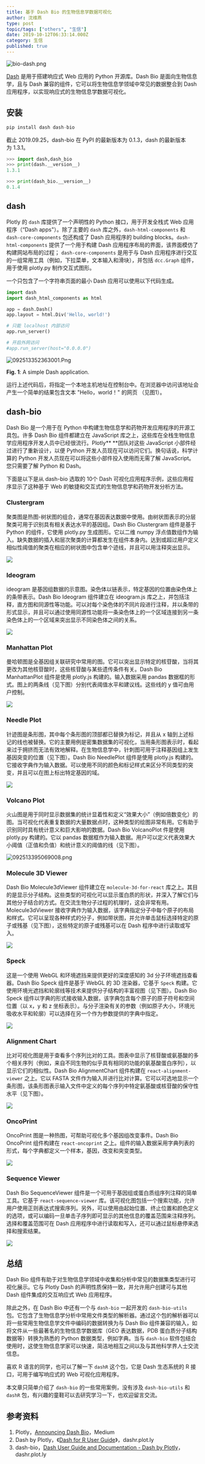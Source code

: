 ```yaml
---
title: 基于 Dash Bio 的生物信息学数据可视化
author: 沈维燕
type: post
topic/tags: ["others", "生信"]
date: 2019-10-12T06:33:14.000Z
category: 生信
published: true
---
```


![bio-dash.png](https://note.bioitee.com/yuque/0/2019/png/126032/1570847929839-ad885a4c-c01d-4091-af3e-0f29d8b35b0c.png#align=left&display=inline&height=735&name=bio-dash.png&originHeight=735&originWidth=1366&size=215518&status=done&width=1366)

[Dash](https://plot.ly/dash/) 是用于搭建响应式 Web 应用的 Python 开源库。Dash Bio 是面向生物信息学，且与 Dash 兼容的组件，它可以将生物信息学领域中常见的数据整合到 Dash 应用程序，以实现响应式的生物信息学数据可视化。


## 安装

```python
pip install dash dash-bio
```

截止 2019.09.25，dash-bio 在 PyPI 的最新版本为 0.1.3，dash 的最新版本为 1.3.1。

```python
>>> import dash,dash_bio
>>> print(dash.__version__)
1.3.1

>>> print(dash_bio.__version__)
0.1.4
```



## dash

Plotly 的 `dash` 库提供了一个声明性的 Python 接口，用于开发全栈式 Web 应用程序（“Dash apps"）。除了主要的 `dash` 库之外，`dash-html-components` 和 `dash-core-components` 包还构成了 Dash 应用程序的 building blocks。`dash-html-components` 提供了一个用于构建 Dash 应用程序布局的界面，该界面模仿了构建网站布局的过程； `dash-core-components` 是用于与 Dash 应用程序进行交互的一组常用工具（例如，下拉菜单，文本输入和滑块），并包括 `dcc.Graph` 组件，用于使用 plotly.py 制作交互式图形。

一个只包含了一个字符串页面的最小 Dash 应用可以使用以下代码生成。

```python
import dash
import dash_html_components as html

app = dash.Dash()
app.layout = html.Div('Hello, world!')

# 只能 localhost 内部访问
app.run_server()				

# 开启外网访问
#app.run_server(host="0.0.0.0")	
```
![092513352363001.Png](https://note.bioitee.com/yuque/0/2019/png/126032/1569400318751-94eb4631-6619-41c8-a745-ed93518802a1.png#align=left&display=inline&height=1416&name=092513352363001.Png&originHeight=1416&originWidth=1812&size=372056&status=done&width=1812)

**Fig. 1**: A simple Dash application.


运行上述代码后，将指定一个本地主机地址在控制台中。在浏览器中访问该地址会产生一个简单的结果包含文本 "Hello，world！" 的网页 （见图1）。



## dash-bio

Dash Bio 是一个用于在 Python 中构建生物信息学和药物开发应用程序的开源工具包。许多 Dash Bio 组件都建立在 JavaScript 库之上，这些库在全栈生物信息学应用程序开发人员中已经很流行。Plotly** **团队对这些 JavaScript 小部件经过进行了重新设计，以便 Python 开发人员现在可以访问它们。换句话说，科学计算的 Python 开发人员现在可以将这些小部件投入使用而无需了解 JavaScript。您只需要了解 Python 和 Dash。

下面是以下是从 dash-bio 选取的 10个 Dash 可视化应用程序示例，这些应用程序显示了这种基于 Web 的敏捷和交互式的生物信息学和药物开发分析方法。


### Clustergram


聚类图是热图-树状图的组合，通常在基因表达数据中使用。由树状图表示的分层聚类可用于识别具有相关表达水平的基因组。Dash Bio Clustergram 组件是基于 Python 的组件，它使用 plotly.py 生成图形。它以二维 numpy 浮点值数组作为输入。缺失数据的插入和层次聚类的计算都发生在组件本身内。达到或超过用户定义相似性阈值的聚类在相应的树状图中包含单个迹线，并且可以用注释突出显示。

![](https://note.bioitee.com/yuque/0/2019/png/126032/1569394214632-88d9d9b4-1f36-4020-9467-df1197b23e96.png?x-oss-process=image/resize,w_746#align=left&display=inline&height=539&originHeight=539&originWidth=746&status=done&width=746)



### Ideogram


ideogram 是基因组数据的示意图。染色体以链表示，特定基因的位置由染色体上的条带表示。Dash Bio Ideogram 组件建立在 ideogram.js 库之上，并包括注释，直方图和同源性等功能。可以对每个染色体的不同片段进行注释，并以条带的形式显示，并且可以通过使用同源性功能将一条染色体上的一个区域连接到另一条染色体上的一个区域来突出显示不同染色体之间的关系。

![](https://note.bioitee.com/yuque/0/2019/png/126032/1569402491631-6843e566-9aae-40a1-9861-a8a6464ee939.png#align=left&display=inline&height=444&originHeight=444&originWidth=620&status=done&width=620)


### Manhattan Plot


曼哈顿图是全基因组关联研究中常用的图。它可以突出显示特定的核苷酸，当将其更改为其他核苷酸时，这些核苷酸与某些遗传条件有关。Dash Bio ManhattanPlot 组件是使用 plotly.js 构建的。输入数据采用 pandas 数据框的形式。图上的两条线（见下图）分别代表阈值水平和建议线。这些线的 y 值可由用户控制。

![](https://note.bioitee.com/yuque/0/2019/png/126032/1569402745312-e8b94fe1-8439-4483-8b40-7c7e224106a1.png#align=left&display=inline&height=450&originHeight=450&originWidth=700&status=done&width=700)

### Needle Plot


针迹图是条形图，其中每个条形图的顶部都已替换为标记，并且从 x 轴到上述标记的线也被替换。它的主要用例是密集数据集的可视化，当用条形图表示时，看起来过于拥挤而无法有效地解释。在生物信息学中，针刺图可用于注释基因组上发生基因突变的位置（见下图）。Dash Bio NeedlePlot 组件是使用 plotly.js 构建的。它接收字典作为输入数据。可以使用不同的颜色和标记样式来区分不同类型的突变，并且可以在图上标出特定基因的域。

![](https://note.bioitee.com/yuque/0/2019/png/126032/1569403071090-35507283-c6c3-4535-ac58-3b8f6637a47a.png#align=left&display=inline&height=450&originHeight=450&originWidth=700&status=done&width=700)


### Volcano Plot


火山图是用于同时显示数据集的统计显着性和定义“效果大小”（例如倍数变化）的图。当可视化代表重复数据的大量数据点时，这种类型的绘图非常有用。它有助于识别同时具有统计意义和巨大影响的数据。Dash Bio VolcanoPlot 件是使用 plotly.py 构建的。它以 pandas 数据框作为输入数据。用户可以定义代表效果大小阈值（正值和负值）和统计意义的阈值的线（见下图）。

![092513395069008.png](https://note.bioitee.com/yuque/0/2019/png/126032/1570775727977-61a7ec6a-8f42-4343-b7db-69866f65a1df.png#align=left&display=inline&height=450&name=092513395069008.png&originHeight=450&originWidth=700&size=20634&status=done&width=700)

### Molecule 3D Viewer


Dash Bio Molecule3dViewer 组件建立在 `molecule-3d-for-react` 库之上。其目的是显示分子结构。这些类型的可视化可以显示蛋白质的形状，并深入了解它们与其他分子结合的方式。在交流生物分子过程的机理时，这会非常有用。Molecule3dViewer 接收字典作为输入数据，该字典指定分子中每个原子的布局和样式。它可以呈现各种样式的分子，例如带状图，并允许单击鼠标选择特定的原子或残基（见下图），这些特定的原子或残基可以在 Dash 程序中进行读取或写入。

![](https://note.bioitee.com/yuque/0/2019/png/126032/1569403677437-4c675da5-ffad-47c3-bceb-69781075781b.png?x-oss-process=image/resize,w_289#align=left&display=inline&height=238&originHeight=238&originWidth=289&status=done&width=289)


### Speck

这是一个使用 WebGL 和环境遮挡来提供更好的深度感知的 3d 分子环境遮挡查看器。Dash Bio Speck 组件是基于 WebGL 的 3D 渲染器，它基于 `Speck` 构建。它使用环境光遮挡和轮廓线等技术来提供分子结构的丰富视图（见下图）。Dash Bio Speck 组件以字典的形式接收输入数据，该字典包含每个原子的原子符号和空间位置（以 x，y 和 z 坐标表示）。与分子渲染有关的参数（例如原子大小，环境光吸收水平和轮廓）可以选择在另一个作为参数提供的字典中指定。

![](https://note.bioitee.com/yuque/0/2019/png/126032/1569545766632-70036b8a-f949-43f7-98d5-4f2aceb26001.png?x-oss-process=image/resize,w_384#align=left&display=inline&height=384&originHeight=384&originWidth=384&status=done&width=384)

### Alignment Chart

比对可视化图是用于查看多个序列比对的工具。图表中显示了核苷酸或氨基酸的多个相关序列（例如，来自不同生物的似乎具有相同的功能的氨基酸蛋白序列），以显示它们的相似性。Dash Bio AlignmentChart 组件构建在 `react-alignment-viewer` 之上。它以 FASTA 文件作为输入并进行比对计算。它可以可选地显示一个条形图，该条形图表示输入文件中定义的每个序列中特定氨基酸或核苷酸的保守性水平（见下图）。

![](https://note.bioitee.com/yuque/0/2019/png/126032/1569546214743-e5c2e8e0-8b3a-42f1-b6ef-577188162571.png?x-oss-process=image/resize,w_746#align=left&display=inline&height=664&originHeight=664&originWidth=746&status=done&width=746)




### OncoPrint


OncoPrint 图是一种热图，可帮助可视化多个基因组改变事件。Dash Bio OncoPrint 组件构建在 `react-oncoprint` 之上。组件的输入数据采用字典列表的形式，每个字典都定义一个样本，基因，改变和突变类型。

![](https://note.bioitee.com/yuque/0/2019/png/126032/1569546534452-9ec5b810-4d4b-4a78-a853-0047d947fb9f.png#align=left&display=inline&height=450&originHeight=450&originWidth=700&status=done&width=700)




### Sequence Viewer


Dash Bio SequenceViewer 组件是一个可用于基因组或蛋白质组序列注释的简单工具。它基于 `react-sequence-viewer` 库。该可视化图包括一个搜索功能，允许用户使用正则表达式搜索序列。另外，可以使用由起始位置、终止位置和颜色定义的选项，或可以编码一旦单击子序列即可显示的其他信息的覆盖范围来注释序列。选择和覆盖范围可在 Dash 应用程序中进行读取和写入，还可以通过鼠标悬停来选择和搜索结果。


![](https://note.bioitee.com/yuque/0/2019/png/126032/1569547009348-d6456085-0e6d-4599-8927-092f9f66689b.png#align=left&display=inline&height=229&originHeight=229&originWidth=455&status=done&width=455)

## 总结

Dash Bio 组件有助于对生物信息学领域中收集和分析中常见的数据集类型进行可视化展示。它与 Plotly Dash 的声明性质保持一致，并允许用户创建可与其他 Dash 组件集成的交互响应式 Web 应用程序。


除此之外，在 Dash Bio 中还有一个与 `dash-bio` 一起开发的 `dash-bio-utils` 包。它包含了生物信息学分析中常用文件类型的解析器。通过这个包的解析器可以将一些常用生物信息学文件中编码的数据转换为与 Dash Bio 组件兼容的输入，如将文件从一些最著名的生物信息学数据库（GEO 表达数据，PDB 蛋白质分子结构数据等）转换为熟悉的 Python 数据类型，例如字典。当与 `dash-bio` 软件包结合使用时，这使生物信息学家可以快速，简洁地相互之间以及与其他科学界人士交流信息。

喜欢 R 语言的同学，也可以了解一下 `dashR` 这个包，它是 Dash 生态系统的 R 接口，可用于编写响应式的 Web 可视化应用程序。

本文章只简单介绍了 `dash-bio` 的一些常用案例，没有涉及 `dash-bio-utils` 和 `dashR` 包，有兴趣的童鞋可以去研究学习一下，也欢迎留言交流。


## 参考资料

1. Plotly，[Announcing Dash Bio](https://medium.com/plotly/announcing-dash-bio-ed8835d5da0c)，Medium
1. Dash by Plotly，《[Dash for R User Guide](https://dashr.plot.ly/?source=post_page)》，dashr.plot.ly
1. dash-bio，[Dash User Guide and Documentation - Dash by Plotly](https://dash.plot.ly/dash-bio)，dashr.plot.ly
